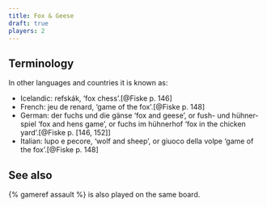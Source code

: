 ```yaml
---
title: Fox & Geese
draft: true
players: 2
---
```


## Terminology

In other languages and countries it is known as:

* Icelandic: <span lang="is">refskák</span>, ‘fox chess’.[@Fiske p. 146]
* French: <span lang="fr">jeu de renard</span>, ‘game of the fox’.[@Fiske p.
  148]
* German: <span lang="de">der fuchs und die gänse</span> ‘fox and geese’, or
  <span lang="de">fush- und hühnerspiel</span> ‘fox and hens game’, or <span
  lang="de">fuchs im hühnerhof</span> ‘fox in the chicken yard’.[@Fiske p. [146,
  152]]
* Italian: <span lang="it">lupo e pecore</span>, ‘wolf and sheep’, or <span
  lang="it">giuoco della volpe</span> ‘game of the fox’.[@Fiske p. 148]

## See also

{% gameref assault %} is also played on the same board.
